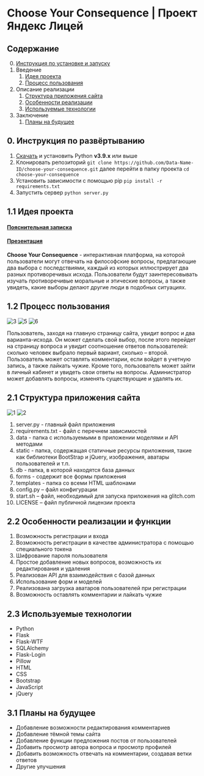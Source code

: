 # Choose Your Consequence | Проект Яндекс Лицей

## Содержание
0. [Инструкция по установке и запуску](#0-инструкция-по-установке-и-запуску)
1.  Введение
    1.  [Идея проекта](#11-идея-проекта)
    2.  [Процесс пользования](#12-процесс-пользования)
2.  Описание реализации
    1.  [Структура приложения сайта](#21-структура-приложения-сайта)
    2.  [Особенности реализации](#22-особенности-реализации)
    3.  [Используемые технологии](#23-используемые-технологии)
3.  Заключение
    1. [Планы на будущее](#31-планы-на-будущее)

## 0. Инструкция по развёртыванию
1. [Скачать](https://www.python.org/ftp/python/3.9.13/python-3.9.13-amd64.exe) и установить Python **v3.9.x** или выше
2. Клонировать репозиторий `git clone https://github.com/Data-Name-ID/choose-your-consequence.git` далее перейти в папку проекта `cd choose-your-consequence`
3. Установить зависимости с помощью pip `pip install -r requirements.txt`
4. Запустить сервер `python server.py`

## 1.1 Идея проекта
#### [Пояснительная записка](https://github.com/Data-Name-ID/choose-your-consequence/files/11323346/default.docx)
#### [Презентация](https://github.com/Data-Name-ID/choose-your-consequence/files/11323349/Choose.Your.Consequence.pptx)

**Choose Your Consequence** - интерактивная платформа, на которой пользователи могут отвечать на философские вопросы, предлагающие два выбора с последствиями, каждый из которых иллюстрирует два разных противоречивых исхода. Пользователи будут заинтересовывать изучать противоречивые моральные и этические вопросы, а также увидеть, какие выборы делают другие люди в подобных ситуациях.

## 1.2 Процесс пользования
![3](https://user-images.githubusercontent.com/68386017/234305339-4c952a73-e06e-4bdc-82e7-70adb779e1b6.png)
![5](https://user-images.githubusercontent.com/68386017/234305375-bf833db9-e20d-4ac3-b77b-98b2e1177491.png)
![6](https://user-images.githubusercontent.com/68386017/234305437-b51588f0-daec-4840-a811-d07172d67889.png)

Пользователь, заходя на главную страницу сайта, увидит вопрос и два варианта-исхода. Он может сделать свой выбор, после этого перейдет на страницу вопроса и увидит соотношение ответов пользователей: сколько человек выбрало первый вариант, сколько – второй. Пользователь может оставлять комментарии, если войдет в учетную запись, а также лайкать чужие. Кроме того, пользователь может зайти в личный кабинет и увидеть свои ответы на вопросы. Администратор может добавлять вопросы, изменять существующие и удалять их.

## 2.1 Структура приложения сайта
![1](https://user-images.githubusercontent.com/68386017/234304164-2fffd5d9-3ba7-4d35-bd77-00892e01403d.png)
![2](https://user-images.githubusercontent.com/68386017/234304189-5c3f3875-842f-42db-bc09-3434bf205020.png)

1. server.py - главный файл приложения
2. requirements.txt - файл с перечнем зависимостей
3. data - папка с используемыми в приложении моделями и API методами
4. static - папка, содержащая статичные ресурсы приложения, такие как библиотеки BootStrap и jQuery, изображения, аватары пользователей и т.п.
5. db - папка, в которой находятся база данных
6. forms - содержит все формы приложения
7. templates - папка со всеми HTML шаблонами
8. сonfig.py – файл конфигурации
9. start.sh – файл, необходимый для запуска приложения на glitch.com
10. LICENSE – файл публичной лицензии проекта


## 2.2 Особенности реализации и функции
1. Возможность регистрации и входа
2. Возможность регистрации в качестве администратора с помощью специального токена
3. Шифрование пароля пользователя
4. Простое добавление новых вопросов, возможность их редактирования и удаления
5. Реализован API для взаимодействия с базой данных
6. Использование форм и моделей
7. Реализована загрузка аватаров пользователей при регистрации
8. Возможность оставлять комментарии и лайкать чужие

## 2.3 Используемые технологии
- Python
- Flask
- Flask-WTF
- SQLAlchemy
- Flask-Login
- Pillow
- HTML
- CSS
- Bootstrap
- JavaScript
- jQuery

## 3.1 Планы на будущее
- Добавление возможности редактирования комментариев
- Добавление тёмной темы сайта
- Добавление функции предложения постов от пользователей
- Добавить просмотр автора вопроса и просмотр профилей
- Добавить возможность отвечать на комментарии, создавая ветки ответов
- Другие улучшения

